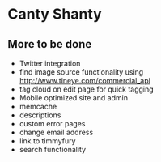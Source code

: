 # Canty Shanty

## More to be done

* Twitter integration
* find image source functionality using http://www.tineye.com/commercial_api
* tag cloud on edit page for quick tagging
* Mobile optimized site and admin
* memcache
* descriptions
* custom error pages
* change email address
* link to timmyfury
* search functionality